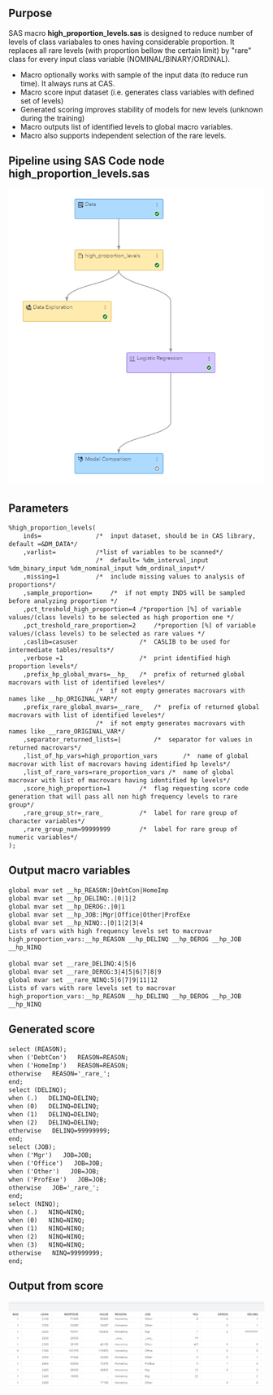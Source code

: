 ## Purpose 
SAS macro **high_proportion_levels.sas** is designed to reduce number of levels of class variabales to ones having considerable proportion.
It replaces all rare levels (with proportion bellow  the certain limit) by "rare" class for every input class  variable (NOMINAL/BINARY/ORDINAL). 

* Macro optionally works with sample of the input data (to reduce run time). It always runs at CAS. 
* Macro score input dataset (i.e. generates class variables with defined set of levels)
* Generated scoring improves stability of models for new levels (unknown during the training)
* Macro outputs list of identified levels to global macro variables.
* Macro also supports independent  selection of the rare levels.

## Pipeline using SAS Code node high_proportion_levels.sas
![alt text](./hp_diagram.png  "SAS Stusdio pipeline")

## Parameters
```sas
%high_proportion_levels(
	inds=				/*	input dataset, should be in CAS library, default =&DM_DATA*/
	,varlist=			/*list of variables to be scanned*/
						/*	default= %dm_interval_input %dm_binary_input %dm_nominal_input %dm_ordinal_input*/
	,missing=1			/*	include missing values to analysis of proportions*/
	,sample_proportion=		/*	if not empty INDS will be sampled before analyzing proportion */
	,pct_treshold_high_proportion=4	/*proportion [%] of variable values/(class levels) to be selected as high proportion one */
	,pct_treshold_rare_proportion=2		/*proportion [%] of variable values/(class levels) to be selected as rare values */
	,caslib=casuser					/*	CASLIB to be used for intermediate tables/results*/
	,verbose =1						/*	print identified high proportion levels*/
	,prefix_hp_global_mvars=__hp_	/*	prefix of returned global macrovars with list of identified leveles*/
						/*	if not empty generates macrovars with names like __hp_ORIGINAL_VAR*/
	,prefix_rare_global_mvars=__rare_	/*	prefix of returned global macrovars with list of identified leveles*/
						/*	if not empty generates macrovars with names like __rare_ORIGINAL_VAR*/
	,separator_returned_lists=|			/*	separator for values in returned macrovars*/
	,list_of_hp_vars=high_proportion_vars		/*	name of global macrovar with list of macrovars having identified hp levels*/
	,list_of_rare_vars=rare_proportion_vars	/*	name of global macrovar with list of macrovars having identified hp levels*/
	,score_high_proportion=1		/*	flag requesting score code generation that will pass all non high frequency levels to rare group*/
	,rare_group_str=_rare_			/*	label for rare group of character variables*/
	,rare_group_num=99999999		/*	label for rare group of numeric variables*/
);
```
## Output macro variables
```
global mvar set __hp_REASON:|DebtCon|HomeImp
global mvar set __hp_DELINQ:.|0|1|2
global mvar set __hp_DEROG:.|0|1
global mvar set __hp_JOB:|Mgr|Office|Other|ProfExe
global mvar set __hp_NINQ:.|0|1|2|3|4
Lists of vars with high frequency levels set to macrovar high_proportion_vars:__hp_REASON __hp_DELINQ __hp_DEROG __hp_JOB __hp_NINQ

global mvar set __rare_DELINQ:4|5|6
global mvar set __rare_DEROG:3|4|5|6|7|8|9
global mvar set __rare_NINQ:5|6|7|9|11|12
Lists of vars with rare levels set to macrovar high_proportion_vars:__hp_REASON __hp_DELINQ __hp_DEROG __hp_JOB __hp_NINQ
```

## Generated score 
```sas
select (REASON);
when ('DebtCon')   REASON=REASON;
when ('HomeImp')   REASON=REASON;
otherwise	REASON='_rare_';
end;
select (DELINQ);
when (.)   DELINQ=DELINQ;
when (0)   DELINQ=DELINQ;
when (1)   DELINQ=DELINQ;
when (2)   DELINQ=DELINQ;
otherwise   DELINQ=99999999;
end;
select (JOB);
when ('Mgr')   JOB=JOB;
when ('Office')   JOB=JOB;
when ('Other')   JOB=JOB;
when ('ProfExe')   JOB=JOB;
otherwise	JOB='_rare_';
end;
select (NINQ);
when (.)   NINQ=NINQ;
when (0)   NINQ=NINQ;
when (1)   NINQ=NINQ;
when (2)   NINQ=NINQ;
when (3)   NINQ=NINQ;
otherwise   NINQ=99999999;
end;
```

##  Output from score
![alt text](./output_from_hp_node.png "Example of output")
